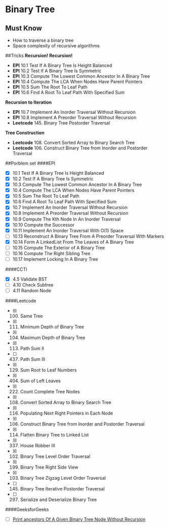 # Binary Tree

## Must Know
* How to traverse a binary tree
* Space complexity of recursive algorithms

##Tricks
**Recursion! Recursion!**
* **EPI** 10.1 Test If A Binary Tree Is Height Balanced
* **EPI** 10.2 Test If A Binary Tree Is Symmetric
* **EPI** 10.3 Compute The Lowest Common Ancestor In A Binary Tree
* **EPI** 10.4 Compute The LCA When Nodes Have Parent Pointers
* **EPI** 10.5 Sum The Root To Leaf Path 
* **EPI** 10.6 Find A Root To Leaf Path With Specified Sum 

**Recursion to Iteration**
* **EPI** 10.7 Implement An Inorder Traversal Without Recursion
* **EPI** 10.8 Implement A Preorder Traversal Without Recursion
* **Leetcode** 145. Binary Tree Postorder Traversal

**Tree Construction**
* **Leetcode** 108. Convert Sorted Array to Binary Search Tree
* **Leetcode** 106. Construct Binary Tree from Inorder and Postorder Traversal

##Porblem set
####EPI
- [x] 10.1 Test If A Binary Tree Is Height Balanced
- [x] 10.2 Test If A Binary Tree Is Symmetric
- [x] 10.3 Compute The Lowest Common Ancestor In A Binary Tree
- [x] 10.4 Compute The LCA When Nodes Have Parent Pointers
- [x] 10.5 Sum The Root To Leaf Path 
- [x] 10.6 Find A Root To Leaf Path With Specified Sum 
- [x] 10.7 Implement An Inorder Traversal Without Recursion
- [x] 10.8 Implement A Preorder Traversal Without Recursion
- [x] 10.9 Compute The Kth Node In An Inorder Traversal
- [x] 10.10 Compute the Successor
- [x] 10.11 Implement An Inorder Traversal With O(1) Space
- [ ] 10.13 Reconstruct A Binary Tree From A Preorder Traversal With Markers
- [x] 10.14 Form A LinkedList From The Leaves of A Binary Tree
- [ ] 10.15 Compute The Exterior of A Binary Tree
- [ ] 10.16 Compute The Right Sibling Tree 
- [ ] 10.17 Implement Locking In A Binary Tree

####CCTI
- [x] 4.5 Validate BST
- [ ] 4.10 Check Subtree
- [ ] 4.11 Random Node

####Leetcode
- [x] 100. Same Tree
- [x] 111. Minimum Depth of Binary Tree
- [x] 104. Maximum Depth of Binary Tree
- [x] 113. Path Sum II
- [ ] 437. Path Sum III
- [x] 129. Sum Root to Leaf Numbers
- [x] 404. Sum of Left Leaves
- [x] 222. Count Complete Tree Nodes
- [x] 108. Convert Sorted Array to Binary Search Tree
- [x] 116. Populating Next Right Pointers in Each Node
- [x] 106. Construct Binary Tree from Inorder and Postorder Traversal
- [x] 114. Flatten Binary Tree to Linked List
- [x] 337. House Robber III
- [x] 102. Binary Tree Level Order Traversal
- [x] 199. Binary Tree Right Side View
- [x] 103. Binary Tree Zigzag Level Order Traversal
- [ ] 145. Binary Tree Iterative Postorder Traversal
- [ ] 297. Serialize and Deserialize Binary Tree


####GeeksforGeeks
- [ ] [Print ancestors Of A Given Binary Tree Node Without Recursion](http://www.geeksforgeeks.org/print-ancestors-of-a-given-binary-tree-node-without-recursion/)
